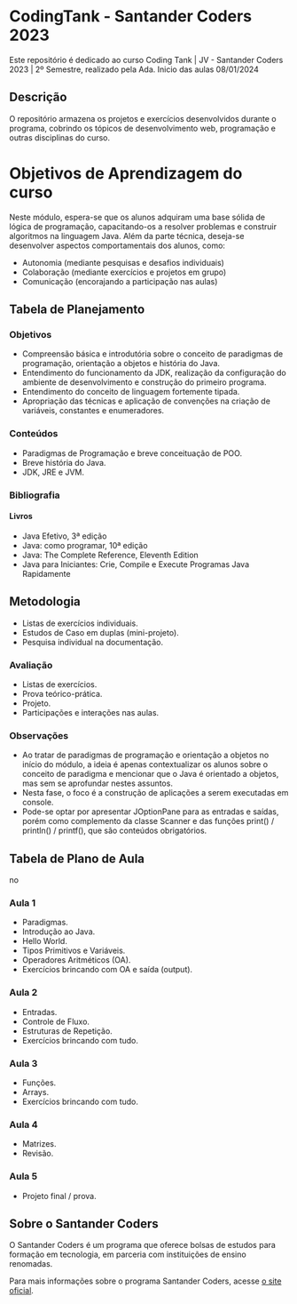 # CodingTank - Santander Coders 2023

Este repositório é dedicado ao curso Coding Tank | JV - Santander Coders 2023 | 2º Semestre, realizado pela Ada.
Inicio das aulas 08/01/2024

## Descrição

O repositório armazena os projetos e exercícios desenvolvidos durante o programa, cobrindo os tópicos de desenvolvimento web, programação e outras disciplinas do curso.

# Objetivos de Aprendizagem do curso

Neste módulo, espera-se que os alunos adquiram uma base sólida de lógica de programação, capacitando-os a resolver problemas e construir algoritmos na linguagem Java. Além da parte técnica, deseja-se desenvolver aspectos comportamentais dos alunos, como:

- Autonomia (mediante pesquisas e desafios individuais)
- Colaboração (mediante exercícios e projetos em grupo)
- Comunicação (encorajando a participação nas aulas)

## Tabela de Planejamento

### Objetivos

- Compreensão básica e introdutória sobre o conceito de paradigmas de programação, orientação a objetos e história do Java.
- Entendimento do funcionamento da JDK, realização da configuração do ambiente de desenvolvimento e construção do primeiro programa.
- Entendimento do conceito de linguagem fortemente tipada.
- Apropriação das técnicas e aplicação de convenções na criação de variáveis, constantes e enumeradores.


### Conteúdos

- Paradigmas de Programação e breve conceituação de POO.
- Breve história do Java.
- JDK, JRE e JVM.

### Bibliografia


#### Livros

- Java Efetivo, 3ª edição
- Java: como programar, 10ª edição
- Java: The Complete Reference, Eleventh Edition
- Java para Iniciantes: Crie, Compile e Execute Programas Java Rapidamente

## Metodologia

- Listas de exercícios individuais.
- Estudos de Caso em duplas (mini-projeto).
- Pesquisa individual na documentação.

### Avaliação

- Listas de exercícios.
- Prova teórico-prática.
- Projeto.
- Participações e interações nas aulas.

### Observações

- Ao tratar de paradigmas de programação e orientação a objetos no início do módulo, a ideia é apenas contextualizar os alunos sobre o conceito de paradigma e mencionar que o Java é orientado a objetos, mas sem se aprofundar nestes assuntos.
- Nesta fase, o foco é a construção de aplicações a serem executadas em console.
- Pode-se optar por apresentar JOptionPane para as entradas e saídas, porém como complemento da classe Scanner e das funções print() / println() / printf(), que são conteúdos obrigatórios.

## Tabela de Plano de Aula
no
### Aula 1

- Paradigmas.
- Introdução ao Java.
- Hello World.
- Tipos Primitivos e Variáveis.
- Operadores Aritméticos (OA).
- Exercícios brincando com OA e saída (output).

### Aula 2

- Entradas.
- Controle de Fluxo.
- Estruturas de Repetição.
- Exercícios brincando com tudo.

### Aula 3

- Funções.
- Arrays.
- Exercícios brincando com tudo.

### Aula 4

- Matrizes.
- Revisão.

### Aula 5

- Projeto final / prova.


## Sobre o Santander Coders

O Santander Coders é um programa que oferece bolsas de estudos para formação em tecnologia, em parceria com instituições de ensino renomadas.

Para mais informações sobre o programa Santander Coders, acesse [o site oficial](https://www.santandercoders.com.br/).
